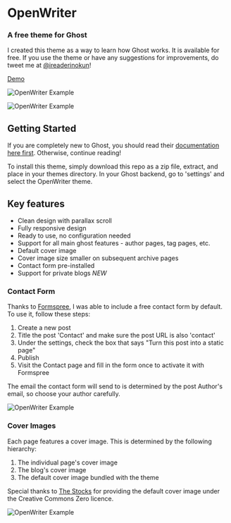 # OpenWriter
### A free theme for Ghost

I created this theme as a way to learn how Ghost works. It is available for free. If you use the theme or have any suggestions for improvements, do tweet me at [@ireaderinokun](https://twitter.com/ireaderinokun)!

[Demo](https://ireaderinokun.ghost.io)

![OpenWriter Example](http://www.ireaderinokun.com/openwriter-images/1.png)

![OpenWriter Example](http://www.ireaderinokun.com/openwriter-images/8.png)


## Getting Started

If you are completely new to Ghost, you should read their [documentation here first](https://github.com/tryghost/Ghost). Otherwise, continue reading!

To install this theme, simply download this repo as a zip file, extract, and place in your themes directory. In your Ghost backend, go to 'settings' and select the OpenWriter theme.


## Key features

- Clean design with parallax scroll
- Fully responsive design
- Ready to use, no configuration needed
- Support for all main ghost features - author pages, tag pages, etc.
- Default cover image
- Cover image size smaller on subsequent archive pages
- Contact form pre-installed
- Support for private blogs *NEW*


### Contact Form

Thanks to [Formspree](http://formspree.io), I was able to include a free contact form by default. To use it, follow these steps:

1. Create a new post
2. Title the post 'Contact' and make sure the post URL is also 'contact'
3. Under the settings, check the box that says "Turn this post into a static page"
4. Publish
5. Visit the Contact page and fill in the form once to activate it with Formspree

The email the contact form will send to is determined by the post Author's email, so choose your author carefully.

![OpenWriter Example](http://www.ireaderinokun.com/openwriter-images/5.png)

### Cover Images

Each page features a cover image. This is determined by the following hierarchy:

1. The individual page's cover image
2. The blog's cover image
3. The default cover image bundled with the theme

Special thanks to [The Stocks](http://thestocks.im/) for providing the default cover image under the Creative Commons Zero licence.

![OpenWriter Example](http://www.ireaderinokun.com/openwriter-images/6.png)
